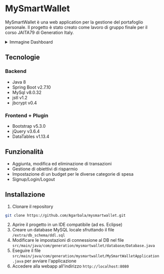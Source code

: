 # MySmartWallet

MySmartWallet è una web application per la gestione del portafoglio personale. Il progetto è stato creato come lavoro di
gruppo finale per il corso JAITA79 di Generation Italy.

<details>
<summary>Immagine Dashboard</summary>
<img width="800" alt="MySmartWallel Dashboard" src="https://user-images.githubusercontent.com/127420155/229134690-3caa52b4-939a-4945-b7dd-bc266673ee12.png">
</details>

## Tecnologie

### Backend

- Java 8
- Spring Boot v2.7.10
- MySql v8.0.32
- jstl v1.2
- jbcrypt v0.4

### Frontend + Plugin

- Bootstrap v5.3.0
- jQuery v3.6.4
- DataTables v1.13.4

## Funzionalità

- Aggiunta, modifica ed eliminazione di transazioni
- Gestione di obiettivi di risparmio
- Impostazione di un budget per le diverse categorie di spesa
- Signup/Login/Logout

## Installazione

1. Clonare il repository

```bash
git clone https://github.com/Agarbala/mysmartwallet.git
```

2. Aprire il progetto in un IDE compatibile (ad es. Eclipse)
3. Creare un database MySQL locale sfruttando il file `/extra/db_schema/ddl.sql`
4. Modificare le impostazioni di connessione al DB nel
   file `src/main/java/com/generation/mysmartwallet/database/Database.java`
5. Eseguire il file `src/main/java/com/generation/mysmartwallet/MySmartWalletApplication.java` per avviare
   l'applicazione
6. Accedere alla webapp all'indirizzo `http://localhost:8080`

